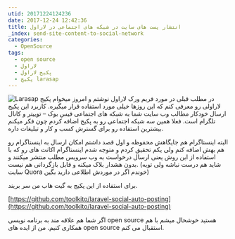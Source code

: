```yaml
---
utid: 20171224124236
date: 2017-12-24 12:42:36
title: انتشار پست های سایت در شبکه های اجتماعی در لاراول
_index: send-site-content-to-social-network
categories:
  - OpenSource
tags:
  - open source
  - لاراول
  - پکیج لاراول
  - پکیج larasap
---
```

![Larasap](larasap.jpg)
در مطلب قبلی در مورد فریم ورک لاراول نوشتم و امروز میخوام پکیج لاراولی رو معرفی کنم که این روزها خیلی مورد استفاده قرار میگیره. کاربرد این پکیج ارسال خودکار مطالب وب سایت شما به شبکه های اجتماعی فیس بوک – توییتر و کانال تلگرام است. فعلا همین سه شبکه اجتماعی رو به پکیج اضافه کردم چون فکر میکنم بیشترین استفاده رو برای گسترش کسب و کار و تبلیغات داره.

البته اینستاگرام هم جایگاهش محفوظه و اول قصد داشتم امکان ارسال به اینستاگرام رو هم بهش اضافه کنم ولی یکم تحقیق کردم و متوجه شدم اینستاگرام اکانت های رو که با استفاده از این روش یعنی ارسال درخواست به وب سرویس مطلب منتشر میکنند و بدون هشدار بلاک میکنه و قابل بازگردانی هم نیست. (شاید هم درست نباشه ولی تویه سایت Quora خوندم اگر در موردش اطلاعی دارید بگین)

برای استفاده از این پکیج به گیت هاب من سر بریند.

[https://github.com/toolkito/laravel-social-auto-posting](https://github.com/toolkito/laravel-social-auto-posting)

اگر شما هم علاقه مند به برنامه نویسی open source هستید خوشحال میشم با هم همکاری کنیم. من از ایده های open source استقبال می کنم.
